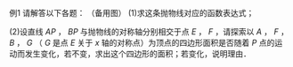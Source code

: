 例1 请解答以下各题： （备用图）
(1)求这条抛物线对应的函数表达式；

(2)设直线 $A P$ ， $B P$ 与抛物线的对称轴分别相交于点 $E$ ， $F$ ，请探索以 $A$ ， $F$ ， $B$ ， $G$ （ $G$ 是点 $E$ 关于 $x$ 轴的对称点）为顶点的四边形面积是否随着 $P$ 点的运动而发生变化，若不变，求出这个四边形的面积；若变化，说明理由．
